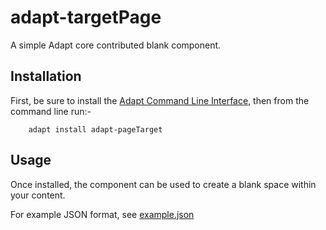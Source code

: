 adapt-targetPage
===================

A simple Adapt core contributed blank component.

Installation
------------

First, be sure to install the [Adapt Command Line Interface](https://github.com/cajones/adapt-cli), then from the command line run:-

		adapt install adapt-pageTarget

Usage
-----
Once installed, the component can be used to create a blank space within your content.

For example JSON format, see [example.json](https://github.com/adaptlearning/adapt-contrib-blank/blob/master/example.json)
